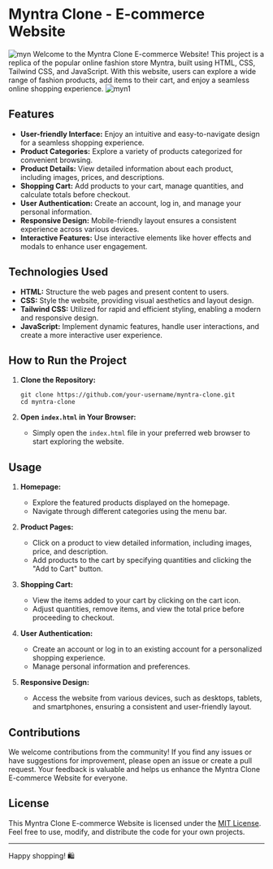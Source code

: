 # Myntra Clone - E-commerce Website

![myn](https://github.com/jayantsB123/E-COMMERCE-WEBSITE/assets/97082996/f5f0ebec-fbc7-44d0-aab6-b5125b514890)
Welcome to the Myntra Clone E-commerce Website! This project is a replica of the popular online fashion store Myntra, built using HTML, CSS, Tailwind CSS, and JavaScript. With this website, users can explore a wide range of fashion products, add items to their cart, and enjoy a seamless online shopping experience.
![myn1](https://github.com/jayantsB123/E-COMMERCE-WEBSITE/assets/97082996/4f69c5aa-e134-4fe3-ae65-681a86271597)

## Features

- **User-friendly Interface:** Enjoy an intuitive and easy-to-navigate design for a seamless shopping experience.
- **Product Categories:** Explore a variety of products categorized for convenient browsing.
- **Product Details:** View detailed information about each product, including images, prices, and descriptions.
- **Shopping Cart:** Add products to your cart, manage quantities, and calculate totals before checkout.
- **User Authentication:** Create an account, log in, and manage your personal information.
- **Responsive Design:** Mobile-friendly layout ensures a consistent experience across various devices.
- **Interactive Features:** Use interactive elements like hover effects and modals to enhance user engagement.

## Technologies Used

- **HTML:** Structure the web pages and present content to users.
- **CSS:** Style the website, providing visual aesthetics and layout design.
- **Tailwind CSS:** Utilized for rapid and efficient styling, enabling a modern and responsive design.
- **JavaScript:** Implement dynamic features, handle user interactions, and create a more interactive user experience.

## How to Run the Project

1. **Clone the Repository:**
   ```
   git clone https://github.com/your-username/myntra-clone.git
   cd myntra-clone
   ```

2. **Open `index.html` in Your Browser:**
   - Simply open the `index.html` file in your preferred web browser to start exploring the website.

## Usage

1. **Homepage:**
   - Explore the featured products displayed on the homepage.
   - Navigate through different categories using the menu bar.

2. **Product Pages:**
   - Click on a product to view detailed information, including images, price, and description.
   - Add products to the cart by specifying quantities and clicking the "Add to Cart" button.

3. **Shopping Cart:**
   - View the items added to your cart by clicking on the cart icon.
   - Adjust quantities, remove items, and view the total price before proceeding to checkout.

4. **User Authentication:**
   - Create an account or log in to an existing account for a personalized shopping experience.
   - Manage personal information and preferences.

5. **Responsive Design:**
   - Access the website from various devices, such as desktops, tablets, and smartphones, ensuring a consistent and user-friendly layout.

## Contributions

We welcome contributions from the community! If you find any issues or have suggestions for improvement, please open an issue or create a pull request. Your feedback is valuable and helps us enhance the Myntra Clone E-commerce Website for everyone.

## License

This Myntra Clone E-commerce Website is licensed under the [MIT License](LICENSE). Feel free to use, modify, and distribute the code for your own projects.

---

Happy shopping! 🛍️
